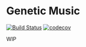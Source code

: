 # Genetic Music

[![Build Status](https://travis-ci.org/RatDevelopment/GeneticMusic.svg?branch=master)](https://travis-ci.org/RatDevelopment/GeneticMusic)
[![codecov](https://codecov.io/gh/RatDevelopment/GeneticMusic/branch/master/graph/badge.svg)](https://codecov.io/gh/RatDevelopment/GeneticMusic)

WIP
